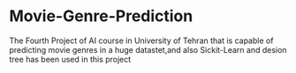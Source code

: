 # Movie-Genre-Prediction
The Fourth Project of AI course in University of Tehran that is capable of predicting movie genres in a huge datastet,and ‫‪also Sickit-Learn‬‬ and desion tree has been used in this project

